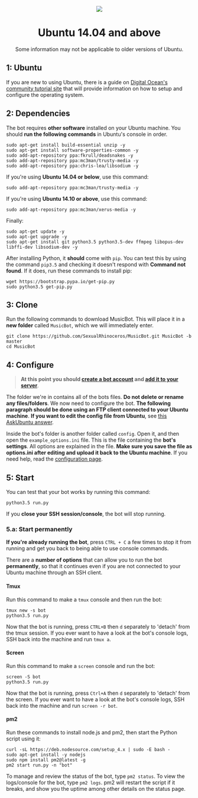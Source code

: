 <p align="center">
<img src="http://i.imgur.com/iqvMAWb.png">
</p>

<h1 align="center">Ubuntu 14.04 and above</h1>
<p align="center">Some information may not be applicable to older versions of Ubuntu.</p>

## 1: Ubuntu
If you are new to using Ubuntu, there is a guide on [Digital Ocean's community tutorial site](https://www.digitalocean.com/community/tutorials/initial-server-setup-with-ubuntu-14-04) that will provide information on how to setup and configure the operating system.

## 2: Dependencies
The bot requires **other software** installed on your Ubuntu machine. You should **run the following commands** in Ubuntu's console in order.

    sudo apt-get install build-essential unzip -y
    sudo apt-get install software-properties-common -y
    sudo add-apt-repository ppa:fkrull/deadsnakes -y
    sudo add-apt-repository ppa:mc3man/trusty-media -y
    sudo add-apt-repository ppa:chris-lea/libsodium -y

If you're using **Ubuntu 14.04 or below**, use this command:

    sudo add-apt-repository ppa:mc3man/trusty-media -y

If you're using **Ubuntu 14.10 or above**, use this command:

    sudo add-apt-repository ppa:mc3man/xerus-media -y

Finally:

    sudo apt-get update -y
    sudo apt-get upgrade -y
    sudo apt-get install git python3.5 python3.5-dev ffmpeg libopus-dev libffi-dev libsodium-dev -y

After installing Python, it **should** come with `pip`. You can test this by using the command `pip3.5` and checking it doesn't respond with **Command not found**. If it does, run these commands to install pip:

    wget https://bootstrap.pypa.io/get-pip.py
    sudo python3.5 get-pip.py

## 3: Clone

Run the following commands to download MusicBot. This will place it in a **new folder** called `MusicBot`, which we will immediately enter.

    git clone https://github.com/SexualRhinoceros/MusicBot.git MusicBot -b master
    cd MusicBot

## 4: Configure

> **At this point you should [create a bot account](https://github.com/SexualRhinoceros/MusicBot/wiki/FAQ#how-do-i-create-a-bot-account) and [add it to your server](https://github.com/SexualRhinoceros/MusicBot/wiki/FAQ#how-do-i-add-my-bot-account-to-a-server)**.

The folder we're in contains all of the bots files. **Do not delete or rename any files/folders**. We now need to configure the bot. **The following paragraph should be done using an FTP client connected to your Ubuntu machine**. **If you want to edit the config file from Ubuntu**, see [this AskUbuntu answer](http://askubuntu.com/a/54222).

Inside the bot's folder is another folder called `config`. Open it, and then open the `example_options.ini` file. This is the file containing the **bot's settings**. All options are explained in the file. **Make sure you save the file as options.ini after editing and upload it back to the Ubuntu machine**. If you need help, read the [configuration page](https://github.com/SexualRhinoceros/MusicBot/wiki/Configuration).

## 5: Start
You can test that your bot works by running this command:

    python3.5 run.py

If you **close your SSH session/console**, the bot will stop running.

### 5.a: Start permanently
**If you're already running the bot**, press `CTRL + C` a few times to stop it from running and get you back to being able to use console commands.

There are a **number of options** that can allow you to run the bot **permanently**, so that it continues even if you are not connected to your Ubuntu machine through an SSH client.

#### Tmux
Run this command to make a `tmux` console and then run the bot:

    tmux new -s bot
    python3.5 run.py

Now that the bot is running, press `CTRL+B` then `d` separately to 'detach' from the tmux session. If you ever want to have a look at the bot's console logs, SSH back into the machine and run `tmux a`.

#### Screen
Run this command to make a `screen` console and run the bot:

    screen -S bot
    python3.5 run.py

Now that the bot is running, press `Ctrl+A` then `d` separately to 'detach' from the screen. If you ever want to have a look at the bot's console logs, SSH back into the machine and run `screen -r bot`.

#### pm2
Run these commands to install node.js and pm2, then start the Python script using it:

    curl -sL https://deb.nodesource.com/setup_4.x | sudo -E bash -
    sudo apt-get install -y nodejs
    sudo npm install pm2@latest -g
    pm2 start run.py -n "bot"

To manage and review the status of the bot, type `pm2 status`. To view the logs/console for the bot, type `pm2 logs`. pm2 will restart the script if it breaks, and show you the uptime among other details on the status page.